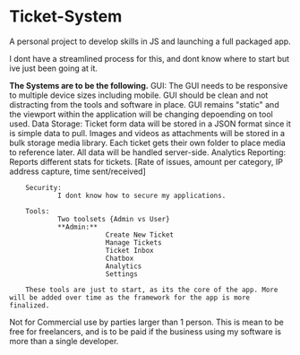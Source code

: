 # Ticket-System
A personal project to develop skills in JS and launching a full packaged app. 

I dont have a streamlined process for this, and dont know where to start but ive just been going at it.

**The Systems are to be the following.**
   		 GUI:
			The GUI needs to be responsive to multiple device sizes including mobile. 
			  GUI should be clean and not distracting from the tools and software in place.
		 	  GUI remains "static" and the viewport within the application will be changing depoending on tool used.
		Data Storage: 
				Ticket form data will be stored in a JSON format since it is simple data to pull.
				Images and videos as attachments will be stored in a bulk storage media library. Each ticket gets their own folder to place media to reference later.
				All data will be handled server-side.
		Analytics Reporting:
				Reports different stats for tickets.
				[Rate of issues, amount per category, IP address capture, time sent/received]
				
		Security:
				I dont know how to secure my applications. 	
 
 		Tools:
	 			Two toolsets {Admin vs User}
		 		**Admin:**
		 					Create New Ticket
							Manage Tickets
			 				Ticket Inbox
							Chatbox
			 				Analytics
							Settings

		These tools are just to start, as its the core of the app. More will be added over time as the framework for the app is more finalized.

 Not for Commercial use by parties larger than 1 person. This is mean to be free for freelancers, and is to be paid if the business using my software is more than a single developer.
							
